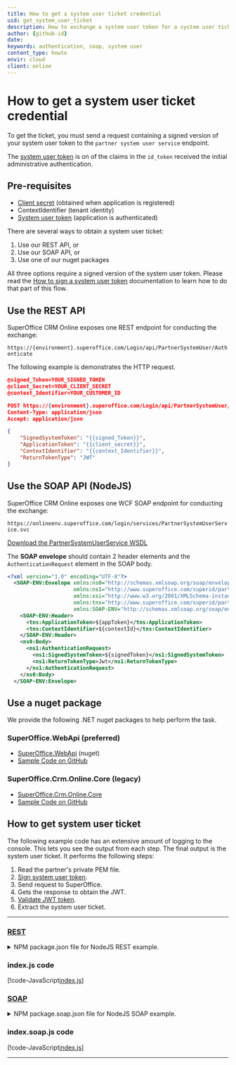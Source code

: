 ```yaml
---
title: How to get a system user ticket credential
uid: get_system_user_ticket
description: How to exchange a system user token for a system user ticket
author: {github-id}
date:
keywords: authentication, soap, system user
content_type: howto
envir: cloud
client: online
---
```


<!-- markdownlint-disable-file MD051 -->
# How to get a system user ticket credential

To get the ticket, you must send a request containing a signed version of your system user token to the `partner system user service` endpoint.

The [system user token][1] is on of the claims in the `id_token` received the initial administrative authentication.

## Pre-requisites

* [Client secret][5] (obtained when application is registered)
* ContextIdentifier (tenant identity)
* [System user token][1] (application is authenticated)

There are several ways to obtain a system user ticket:

1. Use our REST API, or
2. Use our SOAP API, or
3. Use one of our nuget packages

All three options require a signed version of the system user token. Please read the [How to sign a system user token][8] documentation to learn how to do that part of this flow.

## Use the REST API

SuperOffice CRM Online exposes one REST endpoint for conducting the exchange:

`https://{environment}.superoffice.com/Login/api/PartnerSystemUser/Authenticate`

The following example is demonstrates the HTTP request.

```json
@signed_Token=YOUR_SIGNED_TOKEN
@client_Secret=YOUR_CLIENT_SECRET
@context_Identifier=YOUR_CUSTOMER_ID

POST https://{environment}.superoffice.com/Login/api/PartnerSystemUser/Authenticate
Content-Type: application/json
Accept: application/json

{
    "SignedSystemToken": "{{signed_Token}}",
    "ApplicationToken": "{{client_secret}}",
    "ContextIdentifier": "{{context_Identifier}}",
    "ReturnTokenType": "JWT"
}
```

## Use the SOAP API (NodeJS)

SuperOffice CRM Online exposes one WCF SOAP endpoint for conducting the exchange:

`https://onlineenv.superoffice.com/login/services/PartnerSystemUserService.svc`

[Download the PartnerSystemUserService WSDL][2]

The **SOAP envelope** should contain 2 header elements and the `AuthenticationRequest` element in the SOAP body.

```xml
<?xml version="1.0" encoding="UTF-8"?>
  <SOAP-ENV:Envelope xmlns:ns0="http://schemas.xmlsoap.org/soap/envelope/"
                     xmlns:ns1="http://www.superoffice.com/superid/partnersystemuser/0.1"
                     xmlns:xsi="http://www.w3.org/2001/XMLSchema-instance"
                     xmlns:tns="http://www.superoffice.com/superid/partnersystemuser/0.1"
                     xmlns:SOAP-ENV="http://schemas.xmlsoap.org/soap/envelope/">
    <SOAP-ENV:Header>
      <tns:ApplicationToken>${appToken}</tns:ApplicationToken>
      <tns:ContextIdentifier>${contextId}</tns:ContextIdentifier>
    </SOAP-ENV:Header>
    <ns0:Body>
      <ns1:AuthenticationRequest>
        <ns1:SignedSystemToken>${signedToken}</ns1:SignedSystemToken>
        <ns1:ReturnTokenType>Jwt</ns1:ReturnTokenType>
      </ns1:AuthenticationRequest>
    </ns0:Body>
  </SOAP-ENV:Envelope>
```

## Use a nuget package

We provide the following .NET nuget packages to help perform the task.

### SuperOffice.WebApi (preferred)

* [SuperOffice.WebApi][9] (nuget)
* [Sample Code on GitHub][10]

### SuperOffice.Crm.Online.Core (legacy)

* [SuperOffice.Crm.Online.Core][11]
* [Sample Code on GitHub][12]

## How to get system user ticket

The following example code has an extensive amount of logging to the console. This lets you see the output from each step. The final output is the system user ticket. It performs the following steps:

1. Read the partner's private PEM file.
2. [Sign system user token][8].
3. Send request to SuperOffice.
4. Gets the response to obtain the JWT.
5. [Validate JWT token][3].
6. Extract the system user ticket.

***

### [REST](#tab/rest-sut)

<details>
  <summary>NPM package.json file for NodeJS REST example.</summary>

### package.json file

[!code-json[example 1](includes/package.json)]

</details>

### index.js code

[!code-JavaScript[index.js](includes/index.js)]

### [SOAP](#tab/soap-sut)

<details>
  <summary>NPM package.soap.json file for NodeJS SOAP example.</summary>

### package.soap.json file

[!code-json[example 1](includes/package.soap.json)]

</details>

### index.soap.js code

[!code-JavaScript[index.js](includes/index.soap.js)]

***

<!-- Referenced links -->
[1]: index.md
[2]: ../../../../../assets/downloads/api/partnersystemuserservice.zip
[3]: ../validate-security-tokens.md
[5]: ../../../../developer-portal/getting-started/index.md#client-id
[8]: sign-system-user-token.md
[9]: https://www.nuget.org/packages/SuperOffice.WebApi
[10]: https://github.com/SuperOffice/SuperOffice.WebApi-Samples
[11]: https://www.nuget.org/packages/SuperOffice.Crm.Online.Core
[12]: https://github.com/SuperOffice/SuperOffice.DevNet.Online/tree/master/Source/SuperOffice.DevNet.Online.SystemUser.ServiceConsole
